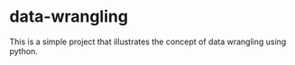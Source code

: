 # data-wrangling
This is a simple project that illustrates the concept of data wrangling using python.
